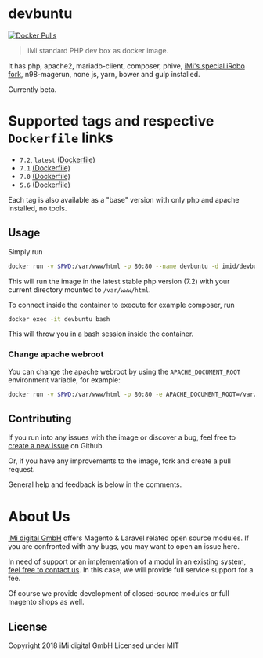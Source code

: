 # devbuntu

[![Docker Pulls](https://img.shields.io/docker/pulls/imid/devbuntu.svg)](https://hub.docker.com/r/imid/devbuntu/)

> iMi standard PHP dev box as docker image.

It has php, apache2, mariadb-client, composer, phive, [iMi's special iRobo fork](https://github.com/iMi-digital/iRobo), n98-magerun, none js, yarn, bower and gulp installed.

Currently beta.

# Supported tags and respective `Dockerfile` links

* `7.2`, `latest` [(Dockerfile)](https://github.com/iMi-digital/devbuntu/tree/master/7.2/full)
* `7.1` [(Dockerfile)](https://github.com/iMi-digital/devbuntu/tree/master/7.1/full)
* `7.0` [(Dockerfile)](https://github.com/iMi-digital/devbuntu/tree/master/7.0/full)
* `5.6` [(Dockerfile)](https://github.com/iMi-digital/devbuntu/tree/master/5.6/full)

Each tag is also available as a "base" version with only php and apache installed, no tools.

## Usage

Simply run 

```bash
docker run -v $PWD:/var/www/html -p 80:80 --name devbuntu -d imid/devbuntu
```

This will run the image in the latest stable php version (7.2) with your current directory mounted to `/var/www/html`.

To connect inside the container to execute for example composer, run

```bash
docker exec -it devbuntu bash
```

This will throw you in a bash session inside the container.

### Change apache webroot

You can change the apache webroot by using the `APACHE_DOCUMENT_ROOT` environment variable, for example:

```bash
docker run -v $PWD:/var/www/html -p 80:80 -e APACHE_DOCUMENT_ROOT=/var/www/html/public --name devbuntu -d imid/devbuntu
```

## Contributing

If you run into any issues with the image or discover a bug, feel free to [create a new issue](https://github.com/iMi-digital/devbuntu/issues/new) on Github.

Or, if you have any improvements to the image, fork and create a pull request.

General help and feedback is below in the comments.

# About Us

[iMi digital GmbH](http://www.imi.de/) offers Magento & Laravel related open source modules. If you are confronted with any bugs, you may want to open an issue here.

In need of support or an implementation of a modul in an existing system, [feel free to contact us](mailto:digital@iMi.de). In this case, we will provide full service support for a fee.

Of course we provide development of closed-source modules or full magento shops as well.

## License

Copyright 2018 iMi digital GmbH Licensed under MIT
